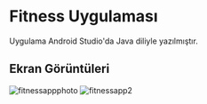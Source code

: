 # Fitness Uygulaması 

Uygulama Android Studio'da Java diliyle yazılmıştır.

## Ekran Görüntüleri

![fitnessappphoto](https://github.com/zaylmzdr/FitnessApp/assets/117684749/a80acb97-60ee-49b0-b203-1165cce0c66c)
![fitnessapp2](https://github.com/zaylmzdr/FitnessApp/assets/117684749/f1897667-4fd1-48da-a4a4-6c1931ef612e)
